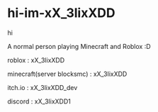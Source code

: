 # hi-im-xX_3lixXDD
hi 

A normal person playing Minecraft and Roblox :D

roblox : xX_3lixXDD

minecraft(server blocksmc) : xX_3lixXDD

itch.io : xX_3lixXDD_dev

discord : xX_3lixXDD1
